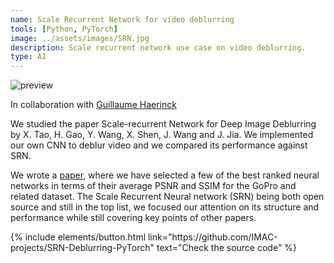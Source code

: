 ```yaml
---
name: Scale Recurrent Network for video deblurring
tools: [Python, PyTorch]
image: ../assets/images/SRN.jpg
description: Scale recurrent network use case on video deblurring.
type: AI
---
```


![preview](../assets/images/SRN.jpg)

<p>In collaboration with <a href="https://github.com/guillaume-haerinck" target="_blank">Guillaume Haerinck</a></p>

We studied the paper Scale-recurrent Network for Deep Image Deblurring by X. Tao, H. Gao, Y. Wang, X. Shen, J. Wang and J. Jia. We implemented our own CNN to deblur video and we compared its performance against SRN.

We wrote a [paper](/assets/file/SRN_deblur.pdf), where we have selected a few of the best ranked neural networks in terms of their average PSNR and SSIM for the GoPro and related dataset. The Scale Recurrent Neural network (SRN) being both open source and still in the top list, we focused our attention on its structure and performance while still covering key points of other papers.

<p class="text-center">
{% include elements/button.html link="https://github.com/IMAC-projects/SRN-Deblurring-PyTorch" text="Check the source code" %}
</p>



